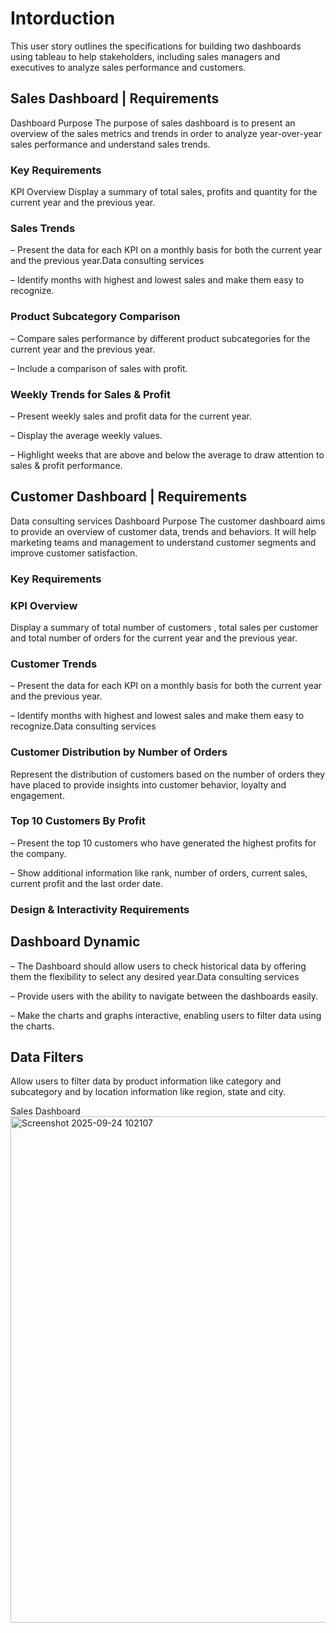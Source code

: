 # Intorduction
This user story outlines the specifications for building two dashboards using tableau to help stakeholders, including sales managers and executives to analyze sales performance and customers. 

## Sales Dashboard | Requirements
Dashboard Purpose
The purpose of sales dashboard is to present an overview of the sales metrics and trends in order to analyze year-over-year sales performance and understand sales trends.

### Key Requirements
KPI Overview
Display a summary of total sales, profits and quantity for the current year and the previous year.

### Sales Trends
 – Present the data for each KPI on a monthly basis for both the current year and the previous year.Data consulting services

 – Identify months with highest and lowest sales and make them easy to recognize.

### Product Subcategory Comparison
 – Compare sales performance by different product subcategories for the current year and the previous year.

 – Include a comparison of sales with profit.

### Weekly Trends for Sales & Profit
 – Present weekly sales and profit data for the current year.

 – Display the average weekly values.

 – Highlight weeks that are above and below the average to draw attention to sales & profit performance.

## Customer Dashboard | Requirements
Data consulting services
Dashboard Purpose
The customer dashboard aims to provide an overview of customer data, trends and behaviors. It will help marketing teams and management to understand customer segments and improve customer satisfaction.

### Key Requirements
### KPI Overview
Display a summary of total number of customers , total sales per customer and total number of orders for the current year and the previous year.

### Customer Trends
 – Present the data for each KPI on a monthly basis for both the current year and the previous year.

 – Identify months with highest and lowest sales and make them easy to recognize.Data consulting services

### Customer Distribution by Number of Orders
Represent the distribution of customers based on the number of orders they have placed to provide insights into customer behavior, loyalty and engagement.

### Top 10 Customers By Profit
 – Present the top 10 customers who have generated the highest profits for the company.

 – Show additional information like rank, number of orders, current sales, current profit and the last order date.

### Design & Interactivity Requirements
## Dashboard Dynamic
 – The Dashboard should allow users to check historical data by offering them the flexibility to select any desired year.Data consulting services

 – Provide users with the ability to navigate between the dashboards easily.

 – Make the charts and graphs interactive, enabling users to filter data using the charts.

## Data Filters
Allow users to filter data by product information like category and subcategory and by location information like region, state and city.


Sales Dashboard
<img width="1197" height="810" alt="Screenshot 2025-09-24 102107" src="https://github.com/user-attachments/assets/a094d33f-1910-4e6a-85f6-cd670afe8d13" />



